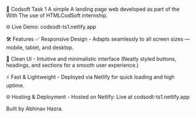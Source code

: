 🤖 Codsoft Task 1
A simple A landing page web developed as part of the With The use of HTMLCodSoft internship.

🌐 Live Demo: codsodt-ts1.netlify.app

🛠️ Features
✅ Responsive Design - Adapts seamlessly to all screen sizes — mobile, tablet, and desktop.

🎨 Clean UI - Intuitive and minimalistic interface (Neatly styled buttons, headings, and sections for a smooth user experience.)

⚡ Fast & Lightweight - Deployed via Netlify for quick loading and high uptime.

🌐 Hosting & Deployment - Hosted on Netlify: Live at codsodt-ts1.netlify.app

Built by Abhinav Hazra.
